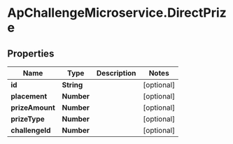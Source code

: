 # ApChallengeMicroservice.DirectPrize

## Properties
Name | Type | Description | Notes
------------ | ------------- | ------------- | -------------
**id** | **String** |  | [optional] 
**placement** | **Number** |  | [optional] 
**prizeAmount** | **Number** |  | [optional] 
**prizeType** | **Number** |  | [optional] 
**challengeId** | **Number** |  | [optional] 


